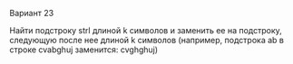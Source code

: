 Вариант 23

Найти подстроку strl длиной k символов и заменить ее на подстроку, следующую после нее длиной k символов (например, подстрока ab в строке cvabghuj заменится: cvghghuj)
